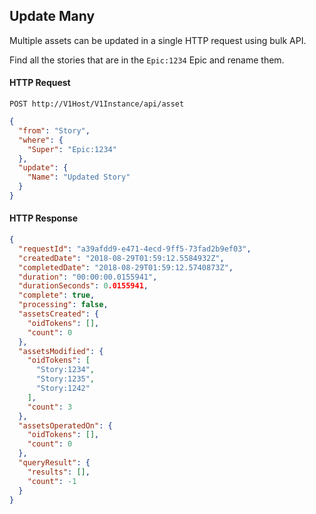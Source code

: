 ## Update Many

Multiple assets can be updated in a single HTTP request using bulk API.

Find all the stories that are in the `Epic:1234` Epic and rename them.

#### HTTP Request

`POST http://V1Host/V1Instance/api/asset`

```json
{
  "from": "Story",
  "where": {
    "Super": "Epic:1234"
  },
  "update": {
    "Name": "Updated Story"
  }
}
```

#### HTTP Response

```json
{
  "requestId": "a39afdd9-e471-4ecd-9ff5-73fad2b9ef03",
  "createdDate": "2018-08-29T01:59:12.5584932Z",
  "completedDate": "2018-08-29T01:59:12.5740873Z",
  "duration": "00:00:00.0155941",
  "durationSeconds": 0.0155941,
  "complete": true,
  "processing": false,
  "assetsCreated": {
    "oidTokens": [],
    "count": 0
  },
  "assetsModified": {
    "oidTokens": [
      "Story:1234",
      "Story:1235",
      "Story:1242"
    ],
    "count": 3
  },
  "assetsOperatedOn": {
    "oidTokens": [],
    "count": 0
  },
  "queryResult": {
    "results": [],
    "count": -1
  }
}
```